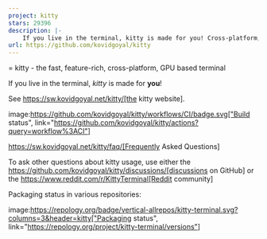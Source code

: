 ```yaml
---
project: kitty
stars: 29396
description: |-
    If you live in the terminal, kitty is made for you! Cross-platform, fast, feature-rich, GPU based.
url: https://github.com/kovidgoyal/kitty
---
```


= kitty - the fast, feature-rich, cross-platform, GPU based terminal

If you live in the terminal, *kitty* is made for **you**!

See https://sw.kovidgoyal.net/kitty/[the kitty website].

image:https://github.com/kovidgoyal/kitty/workflows/CI/badge.svg["Build status", link="https://github.com/kovidgoyal/kitty/actions?query=workflow%3ACI"]

https://sw.kovidgoyal.net/kitty/faq/[Frequently Asked Questions]

To ask other questions about kitty usage, use either the https://github.com/kovidgoyal/kitty/discussions/[discussions on GitHub] or the
https://www.reddit.com/r/KittyTerminal[Reddit community]

Packaging status in various repositories:

image:https://repology.org/badge/vertical-allrepos/kitty-terminal.svg?columns=3&header=kitty["Packaging status", link="https://repology.org/project/kitty-terminal/versions"]

